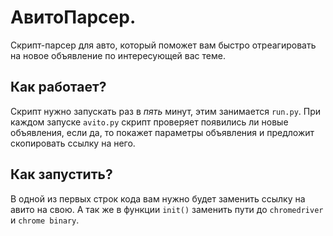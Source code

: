 # АвитоПарсер.
Скрипт-парсер для авто, который поможет вам быстро отреагировать на новое объявление по интересующей вас теме.

## Как работает?
Скрипт нужно запускать раз в *пять* минут, этим занимается `run.py`. При каждом запуске `avito.py` скрипт проверяет появились ли новые объявления, если да, то покажет параметры объявления и предложит скопировать ссылку на него.

## Как запустить?
В одной из первых строк кода вам нужно будет заменить ссылку на авито на свою. А так же в функции `init()` заменить пути до `chromedriver` и `chrome binary`.